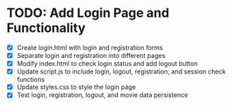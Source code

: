 # TODO: Add Login Page and Functionality

- [x] Create login.html with login and registration forms
- [x] Separate login and registration into different pages
- [x] Modify index.html to check login status and add logout button
- [x] Update script.js to include login, logout, registration, and session check functions
- [x] Update styles.css to style the login page
- [x] Test login, registration, logout, and movie data persistence

